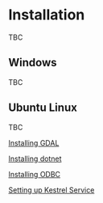 # Installation

TBC

## Windows

TBC

## Ubuntu Linux

TBC

[Installing GDAL](Ubuntu-Install-GDAL.md)

[Installing dotnet](Ubuntu-Install-dotnet.md)

[Installing ODBC](Ubuntu-Install-ODBC.md)

[Setting up Kestrel Service](Ubuntu-Kestrel-Service.md)
